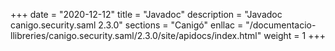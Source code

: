 +++
date        = "2020-12-12"
title       = "Javadoc"
description = "Javadoc canigo.security.saml 2.3.0"
sections    = "Canigó"
enllac		= "/documentacio-llibreries/canigo.security.saml/2.3.0/site/apidocs/index.html"
weight		= 1
+++
